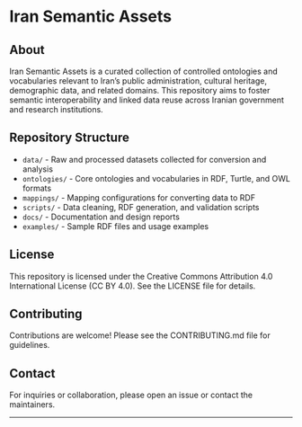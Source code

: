 # Iran Semantic Assets

## About
Iran Semantic Assets is a curated collection of controlled ontologies and vocabularies relevant to Iran’s public administration, cultural heritage, demographic data, and related domains. This repository aims to foster semantic interoperability and linked data reuse across Iranian government and research institutions.

## Repository Structure
- `data/` - Raw and processed datasets collected for conversion and analysis
- `ontologies/` - Core ontologies and vocabularies in RDF, Turtle, and OWL formats
- `mappings/` - Mapping configurations for converting data to RDF
- `scripts/` - Data cleaning, RDF generation, and validation scripts
- `docs/` - Documentation and design reports
- `examples/` - Sample RDF files and usage examples

## License
This repository is licensed under the Creative Commons Attribution 4.0 International License (CC BY 4.0). See the LICENSE file for details.

## Contributing
Contributions are welcome! Please see the CONTRIBUTING.md file for guidelines.

## Contact
For inquiries or collaboration, please open an issue or contact the maintainers.

---


